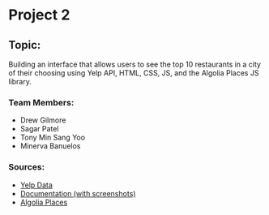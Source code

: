 # Project 2

## Topic: 
Building an interface that allows users to see the top 10 restaurants in a city of their choosing using Yelp API, HTML, CSS, JS, and the Algolia Places JS library.

### Team Members: 
* Drew Gilmore
* Sagar Patel
* Tony Min Sang Yoo
* Minerva Banuelos

### Sources:
* [Yelp Data](https://www.yelp.com/dataset/)
* [Documentation (with screenshots)](https://www.yelp.com/dataset/documentation/main)
* [Algolia Places](https://community.algolia.com/places/)

